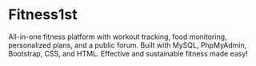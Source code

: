 # Fitness1st
All-in-one fitness platform with workout tracking, food monitoring, personalized plans, and a public forum. Built with MySQL, PhpMyAdmin, Bootstrap, CSS, and HTML. Effective and sustainable fitness made easy!
